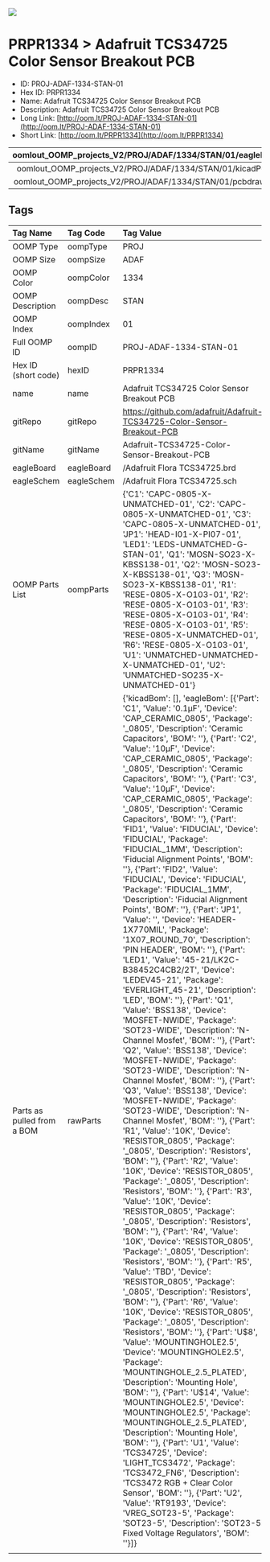 


  
![][im]
# PRPR1334 > Adafruit TCS34725 Color Sensor Breakout PCB

- ID: PROJ-ADAF-1334-STAN-01
- Hex ID: PRPR1334
- Name: Adafruit TCS34725 Color Sensor Breakout PCB
- Description: Adafruit TCS34725 Color Sensor Breakout PCB
- Long Link: [http://oom.lt/PROJ-ADAF-1334-STAN-01](http://oom.lt/PROJ-ADAF-1334-STAN-01)
- Short Link: [http://oom.lt/PRPR1334](http://oom.lt/PRPR1334)
  

|oomlout_OOMP_projects_V2/PROJ/ADAF/1334/STAN/01/eagleImage.png|oomlout_OOMP_projects_V2/PROJ/ADAF/1334/STAN/01/eagleSchemImage.png|oomlout_OOMP_projects_V2/PROJ/ADAF/1334/STAN/01/kicadPcb3dFront.png|oomlout_OOMP_projects_V2/PROJ/ADAF/1334/STAN/01/kicadPcb3dBack.png|
| :---: | :---: | :---: | :---: |
|oomlout_OOMP_projects_V2/PROJ/ADAF/1334/STAN/01/kicadPcb3d.png|oomlout_OOMP_projects_V2/PROJ/ADAF/1334/STAN/01/bomBack.png|oomlout_OOMP_projects_V2/PROJ/ADAF/1334/STAN/01/bomFront.png|oomlout_OOMP_projects_V2/PROJ/ADAF/1334/STAN/01/pcbdraw.svg|
|oomlout_OOMP_projects_V2/PROJ/ADAF/1334/STAN/01/pcbdrawBack.svg||||

## Tags
  

|Tag Name|Tag Code|Tag Value|
| :--- | :--- | :--- |
|OOMP Type|oompType|PROJ|
|OOMP Size|oompSize|ADAF|
|OOMP Color|oompColor|1334|
|OOMP Description|oompDesc|STAN|
|OOMP Index|oompIndex|01|
|Full OOMP ID|oompID|PROJ-ADAF-1334-STAN-01|
|Hex ID (short code)|hexID|PRPR1334|
|name|name|Adafruit TCS34725 Color Sensor Breakout PCB|
|gitRepo|gitRepo|https://github.com/adafruit/Adafruit-TCS34725-Color-Sensor-Breakout-PCB|
|gitName|gitName|Adafruit-TCS34725-Color-Sensor-Breakout-PCB|
|eagleBoard|eagleBoard|/Adafruit Flora TCS34725.brd|
|eagleSchem|eagleSchem|/Adafruit Flora TCS34725.sch|
|OOMP Parts List|oompParts|{'C1': 'CAPC-0805-X-UNMATCHED-01', 'C2': 'CAPC-0805-X-UNMATCHED-01', 'C3': 'CAPC-0805-X-UNMATCHED-01', 'JP1': 'HEAD-I01-X-PI07-01', 'LED1': 'LEDS-UNMATCHED-G-STAN-01', 'Q1': 'MOSN-SO23-X-KBSS138-01', 'Q2': 'MOSN-SO23-X-KBSS138-01', 'Q3': 'MOSN-SO23-X-KBSS138-01', 'R1': 'RESE-0805-X-O103-01', 'R2': 'RESE-0805-X-O103-01', 'R3': 'RESE-0805-X-O103-01', 'R4': 'RESE-0805-X-O103-01', 'R5': 'RESE-0805-X-UNMATCHED-01', 'R6': 'RESE-0805-X-O103-01', 'U1': 'UNMATCHED-UNMATCHED-X-UNMATCHED-01', 'U2': 'UNMATCHED-SO235-X-UNMATCHED-01'}|
|Parts as pulled from a BOM|rawParts|{'kicadBom': [], 'eagleBom': [{'Part': 'C1', 'Value': '0.1µF', 'Device': 'CAP_CERAMIC_0805', 'Package': '_0805', 'Description': 'Ceramic Capacitors', 'BOM': ''}, {'Part': 'C2', 'Value': '10µF', 'Device': 'CAP_CERAMIC_0805', 'Package': '_0805', 'Description': 'Ceramic Capacitors', 'BOM': ''}, {'Part': 'C3', 'Value': '10µF', 'Device': 'CAP_CERAMIC_0805', 'Package': '_0805', 'Description': 'Ceramic Capacitors', 'BOM': ''}, {'Part': 'FID1', 'Value': 'FIDUCIAL', 'Device': 'FIDUCIAL', 'Package': 'FIDUCIAL_1MM', 'Description': 'Fiducial Alignment Points', 'BOM': ''}, {'Part': 'FID2', 'Value': 'FIDUCIAL', 'Device': 'FIDUCIAL', 'Package': 'FIDUCIAL_1MM', 'Description': 'Fiducial Alignment Points', 'BOM': ''}, {'Part': 'JP1', 'Value': '', 'Device': 'HEADER-1X770MIL', 'Package': '1X07_ROUND_70', 'Description': 'PIN HEADER', 'BOM': ''}, {'Part': 'LED1', 'Value': '45-21/LK2C-B38452C4CB2/2T', 'Device': 'LEDEV45-21', 'Package': 'EVERLIGHT_45-21', 'Description': 'LED', 'BOM': ''}, {'Part': 'Q1', 'Value': 'BSS138', 'Device': 'MOSFET-NWIDE', 'Package': 'SOT23-WIDE', 'Description': 'N-Channel Mosfet', 'BOM': ''}, {'Part': 'Q2', 'Value': 'BSS138', 'Device': 'MOSFET-NWIDE', 'Package': 'SOT23-WIDE', 'Description': 'N-Channel Mosfet', 'BOM': ''}, {'Part': 'Q3', 'Value': 'BSS138', 'Device': 'MOSFET-NWIDE', 'Package': 'SOT23-WIDE', 'Description': 'N-Channel Mosfet', 'BOM': ''}, {'Part': 'R1', 'Value': '10K', 'Device': 'RESISTOR_0805', 'Package': '_0805', 'Description': 'Resistors', 'BOM': ''}, {'Part': 'R2', 'Value': '10K', 'Device': 'RESISTOR_0805', 'Package': '_0805', 'Description': 'Resistors', 'BOM': ''}, {'Part': 'R3', 'Value': '10K', 'Device': 'RESISTOR_0805', 'Package': '_0805', 'Description': 'Resistors', 'BOM': ''}, {'Part': 'R4', 'Value': '10K', 'Device': 'RESISTOR_0805', 'Package': '_0805', 'Description': 'Resistors', 'BOM': ''}, {'Part': 'R5', 'Value': 'TBD', 'Device': 'RESISTOR_0805', 'Package': '_0805', 'Description': 'Resistors', 'BOM': ''}, {'Part': 'R6', 'Value': '10K', 'Device': 'RESISTOR_0805', 'Package': '_0805', 'Description': 'Resistors', 'BOM': ''}, {'Part': 'U$8', 'Value': 'MOUNTINGHOLE2.5', 'Device': 'MOUNTINGHOLE2.5', 'Package': 'MOUNTINGHOLE_2.5_PLATED', 'Description': 'Mounting Hole', 'BOM': ''}, {'Part': 'U$14', 'Value': 'MOUNTINGHOLE2.5', 'Device': 'MOUNTINGHOLE2.5', 'Package': 'MOUNTINGHOLE_2.5_PLATED', 'Description': 'Mounting Hole', 'BOM': ''}, {'Part': 'U1', 'Value': 'TCS34725', 'Device': 'LIGHT_TCS3472', 'Package': 'TCS3472_FN6', 'Description': 'TCS3472 RGB + Clear Color Sensor', 'BOM': ''}, {'Part': 'U2', 'Value': 'RT9193', 'Device': 'VREG_SOT23-5', 'Package': 'SOT23-5', 'Description': 'SOT23-5 Fixed Voltage Regulators', 'BOM': ''}]}|
||||



[im]: PROJ/ADAF/1334/STAN/01/kicadPcb3d_450.png
